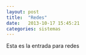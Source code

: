 ```yaml
---
layout: post
title:  "Redes"
date:   2013-10-17 15:45:21
categories: sistemas
---
```



Esta es la entrada para redes
